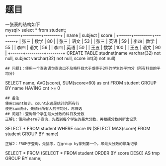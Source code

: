 # 题目
一张表的结构如下  
mysql> select * from student;  
+------+---------+--------+
| name | subject | score |
+------+---------+--------+
| 张三 | 数学    |     80 |
| 张三 | 语文    |     53 |
| 张三 | 英语    |     59 |
| 李四 | 数学    |     55 |
| 李四 | 语文    |     56 |
| 李四 | 英语    |     50 |
| 王五 | 数学    |    100 |
| 王五 | 语文    |     90 |
+------+---------+--------+
CREATE TABLE studnet(name varchar(32) not null, subject varchar(32) not null, score int(3) not null)
```
## 问题1：使用一个查询语句查询出不及格科目大于或等于2科的学生的平均分（所有科目的平均分)
```
SELECT name, AVG(score), SUM(score<60) as cnt FROM student GROUP BY name HAVING cnt >= 0
```
## 备注
使用count统计。count永远是统计的所有行
使用sum统计，先统计所有人的平均分，再筛选
## 问题2：查询每个学生最大分数的科目及分数
正解1：使用where子查询，先找到每个学生的最大分数，再根据分数刷新出记录
```
SELECT * FROM student WHERE socre IN (SELECT MAX(score) FROM student GROUP BY name)
```
正解2：FROM子查询，先排序，在group by拿到第一个，即最大分数的那条记录
```
SELECT * FROM (SELECT * FROM student ORDER BY score DESC) AS tmp GROUP BY name;
```
